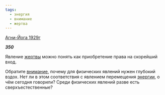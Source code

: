 ```yaml
---
tags:
  - энергия
  - внимание
  - жертва
---
```

[Агни-Йога 1929г](https://127.0.0.1:4002/agni/1929)

___350___

Явление [жертвы](../../../tags/#жертва) можно понять как приобретение права на скорейший вход.   

Обратите [внимание](../../../tags/#внимание), почему для физических явлений нужен глубокий вздох. Нет ли в этом соответствия с явлением перемещения [энергии](../../../tags/#энергия), о чём сегодня говорили? Среди физических явлений разве есть сверхъестественные?